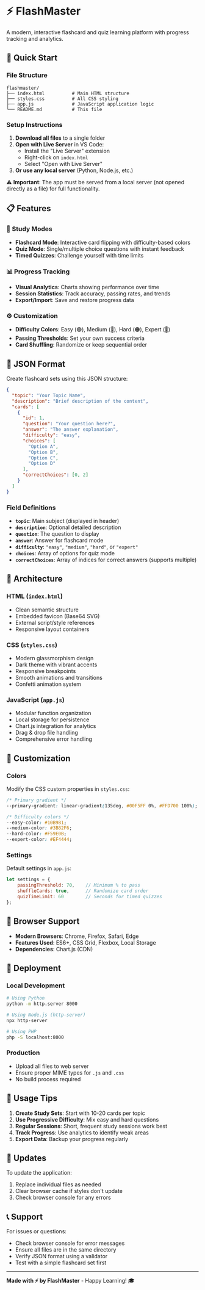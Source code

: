 # ⚡ FlashMaster

A modern, interactive flashcard and quiz learning platform with progress tracking and analytics.

## 🚀 Quick Start

### File Structure
```
flashmaster/
├── index.html          # Main HTML structure
├── styles.css          # All CSS styling
├── app.js              # JavaScript application logic
└── README.md           # This file
```

### Setup Instructions

1. **Download all files** to a single folder
2. **Open with Live Server** in VS Code:
   - Install the "Live Server" extension
   - Right-click on `index.html`
   - Select "Open with Live Server"
3. **Or use any local server** (Python, Node.js, etc.)

⚠️ **Important**: The app must be served from a local server (not opened directly as a file) for full functionality.

## 📋 Features

### 🎯 Study Modes
- **Flashcard Mode**: Interactive card flipping with difficulty-based colors
- **Quiz Mode**: Single/multiple choice questions with instant feedback
- **Timed Quizzes**: Challenge yourself with time limits

### 📊 Progress Tracking
- **Visual Analytics**: Charts showing performance over time
- **Session Statistics**: Track accuracy, passing rates, and trends
- **Export/Import**: Save and restore progress data

### ⚙️ Customization
- **Difficulty Colors**: Easy (🟢), Medium (🔵), Hard (🟠), Expert (🔴)
- **Passing Thresholds**: Set your own success criteria
- **Card Shuffling**: Randomize or keep sequential order

## 📁 JSON Format

Create flashcard sets using this JSON structure:

```json
{
  "topic": "Your Topic Name",
  "description": "Brief description of the content",
  "cards": [
    {
      "id": 1,
      "question": "Your question here?",
      "answer": "The answer explanation",
      "difficulty": "easy",
      "choices": [
        "Option A",
        "Option B", 
        "Option C",
        "Option D"
      ],
      "correctChoices": [0, 2]
    }
  ]
}
```

### Field Definitions
- **`topic`**: Main subject (displayed in header)
- **`description`**: Optional detailed description
- **`question`**: The question to display
- **`answer`**: Answer for flashcard mode
- **`difficulty`**: `"easy"`, `"medium"`, `"hard"`, or `"expert"`
- **`choices`**: Array of options for quiz mode
- **`correctChoices`**: Array of indices for correct answers (supports multiple)

## 🎨 Architecture

### HTML (`index.html`)
- Clean semantic structure
- Embedded favicon (Base64 SVG)
- External script/style references
- Responsive layout containers

### CSS (`styles.css`)
- Modern glassmorphism design
- Dark theme with vibrant accents
- Responsive breakpoints
- Smooth animations and transitions
- Confetti animation system

### JavaScript (`app.js`)
- Modular function organization
- Local storage for persistence
- Chart.js integration for analytics
- Drag & drop file handling
- Comprehensive error handling

## 🔧 Customization

### Colors
Modify the CSS custom properties in `styles.css`:
```css
/* Primary gradient */
--primary-gradient: linear-gradient(135deg, #00F5FF 0%, #FFD700 100%);

/* Difficulty colors */
--easy-color: #10B981;
--medium-color: #3B82F6;
--hard-color: #F59E0B;
--expert-color: #EF4444;
```

### Settings
Default settings in `app.js`:
```javascript
let settings = {
    passingThreshold: 70,    // Minimum % to pass
    shuffleCards: true,      // Randomize card order
    quizTimeLimit: 60        // Seconds for timed quizzes
};
```

## 📱 Browser Support

- **Modern Browsers**: Chrome, Firefox, Safari, Edge
- **Features Used**: ES6+, CSS Grid, Flexbox, Local Storage
- **Dependencies**: Chart.js (CDN)

## 🚀 Deployment

### Local Development
```bash
# Using Python
python -m http.server 8000

# Using Node.js (http-server)
npx http-server

# Using PHP
php -S localhost:8000
```

### Production
- Upload all files to web server
- Ensure proper MIME types for `.js` and `.css`
- No build process required

## 🎯 Usage Tips

1. **Create Study Sets**: Start with 10-20 cards per topic
2. **Use Progressive Difficulty**: Mix easy and hard questions
3. **Regular Sessions**: Short, frequent study sessions work best
4. **Track Progress**: Use analytics to identify weak areas
5. **Export Data**: Backup your progress regularly

## 🔄 Updates

To update the application:
1. Replace individual files as needed
2. Clear browser cache if styles don't update
3. Check browser console for any errors

## 📞 Support

For issues or questions:
- Check browser console for error messages
- Ensure all files are in the same directory
- Verify JSON format using a validator
- Test with a simple flashcard set first

---

**Made with ⚡ by FlashMaster** - Happy Learning! 🎓
